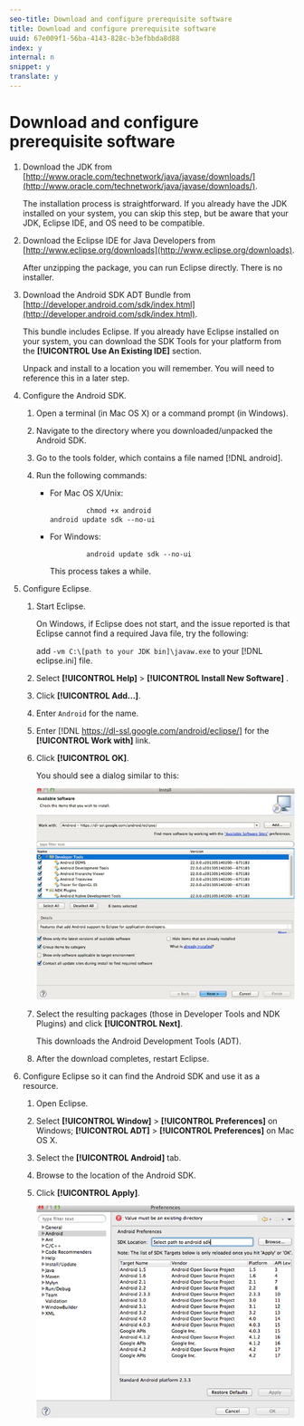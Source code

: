 ```yaml
---
seo-title: Download and configure prerequisite software
title: Download and configure prerequisite software
uuid: 67e009f1-56ba-4143-828c-b3efbbda8d88
index: y
internal: n
snippet: y
translate: y
---
```


# Download and configure prerequisite software


1. Download the JDK from [http://www.oracle.com/technetwork/java/javase/downloads/](http://www.oracle.com/technetwork/java/javase/downloads/).

   The installation process is straightforward. If you already have the JDK installed on your system, you can skip this step, but be aware that your JDK, Eclipse IDE, and OS need to be compatible.
1. Download the Eclipse IDE for Java Developers from [http://www.eclipse.org/downloads](http://www.eclipse.org/downloads).

   After unzipping the package, you can run Eclipse directly. There is no installer.
1. Download the Android SDK ADT Bundle from [http://developer.android.com/sdk/index.html](http://developer.android.com/sdk/index.html).

   This bundle includes Eclipse. If you already have Eclipse installed on your system, you can download the SDK Tools for your platform from the **[!UICONTROL Use An Existing IDE]** section.

   Unpack and install to a location you will remember. You will need to reference this in a later step.
1. Configure the Android SDK.
   1. Open a terminal (in Mac OS X) or a command prompt (in Windows).
   1. Navigate to the directory where you downloaded/unpacked the Android SDK.
   1. Go to the tools folder, which contains a file named [!DNL android].
   1. Run the following commands:
   
       
       * For Mac OS X/Unix:        
         ```       
                  chmod +x android 
         android update sdk --no-ui 
         
         ```
       
       * For Windows:        
         ```       
                  android update sdk --no-ui 
         
         ```
       
       
       
       
       
          This process takes a while. 
       
1. Configure Eclipse.
   1. Start Eclipse.

   
   
      On Windows, if Eclipse does not start, and the issue reported is that Eclipse cannot find a required Java file, try the following: 
   
   
      add `-vm C:\[path to your JDK bin]\javaw.exe` to your [!DNL eclipse.ini] file. 
   1. Select  **[!UICONTROL Help]** > **[!UICONTROL Install New Software]** .
   1. Click **[!UICONTROL Add...]**.
   1. Enter `Android` for the name.
   1. Enter [!DNL https://dl-ssl.google.com/android/eclipse/] for the **[!UICONTROL Work with]** link.
   1. Click **[!UICONTROL OK]**.

   
   
      You should see a dialog similar to this: 
   
   
   
      <a id="fig_A1CC171097644E4D892F7FA31B821237"></a>   
   
      ![](assets/available_software.jpg) 
   1. Select the resulting packages (those in Developer Tools and NDK Plugins) and click **[!UICONTROL Next]**.
   
      This downloads the Android Development Tools (ADT).   
   1. After the download completes, restart Eclipse.

1. Configure Eclipse so it can find the Android SDK and use it as a resource.
   1. Open Eclipse.
   1. Select  **[!UICONTROL Window]** > **[!UICONTROL Preferences]** on Windows;  **[!UICONTROL ADT]** > **[!UICONTROL Preferences]** on Mac OS X.
   1. Select the **[!UICONTROL Android]** tab.
   1. Browse to the location of the Android SDK.
   1. Click **[!UICONTROL Apply]**.

   
   
   
      <a id="fig_EDC325C7076F4C75938FCBB5F37403BC"></a>   
   
      ![Step Result](assets/ss2.jpg) 
